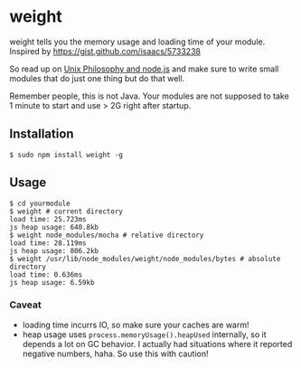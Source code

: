 # weight

weight tells you the memory usage and loading time of your module.
Inspired by https://gist.github.com/isaacs/5733238

So read up on [Unix Philosophy and node.js](http://blog.izs.me/post/48281998870/unix-philosophy-and-node-js)
and make sure to write small modules that do just one thing but do that well.

Remember people, this is not Java. Your modules are not supposed to take
1 minute to start and use > 2G right after startup.

## Installation

    $ sudo npm install weight -g

## Usage

    $ cd yourmodule
    $ weight # current directory
    load time: 25.723ms
    js heap usage: 640.8kb
    $ weight node_modules/mocha # relative directory
    load time: 28.119ms
    js heap usage: 806.2kb
    $ weight /usr/lib/node_modules/weight/node_modules/bytes # absolute directory
    load time: 0.636ms
    js heap usage: 6.59kb

### Caveat

* loading time incurrs IO, so make sure your caches are warm!
* heap usage uses `process.memoryUsage().heapUsed` internally, so it depends
  a lot on GC behavior. I actually had situations where it reported negative
  numbers, haha. So use this with caution!

